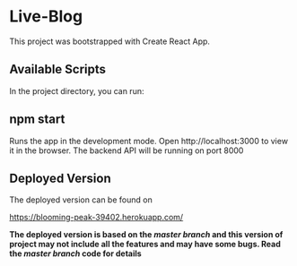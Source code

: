 # Live-Blog
This project was bootstrapped with Create React App.

## Available Scripts
In the project directory, you can run:

## npm start
Runs the app in the development mode.
Open http://localhost:3000 to view it in the browser.
The backend API will be running on port 8000

## Deployed Version
The deployed version can be found on

https://blooming-peak-39402.herokuapp.com/

**The deployed version is based on the _master branch_ and this version of project may not include all the features and may have some bugs. Read the _master branch_ code for details**
